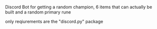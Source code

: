 Discord Bot for getting a random champion, 6 items that can actually be built and a random primary rune

only reqiurements are the "discord.py" package

